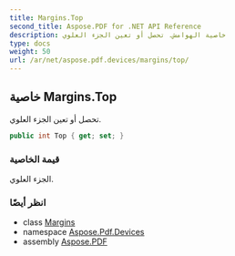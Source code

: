 ```yaml
---
title: Margins.Top
second_title: Aspose.PDF for .NET API Reference
description: خاصية الهوامش. تحصل أو تعين الجزء العلوي
type: docs
weight: 50
url: /ar/net/aspose.pdf.devices/margins/top/
---
```

## خاصية Margins.Top

تحصل أو تعين الجزء العلوي.

```csharp
public int Top { get; set; }
```

### قيمة الخاصية

الجزء العلوي.

### انظر أيضًا

* class [Margins](../)
* namespace [Aspose.Pdf.Devices](../../../aspose.pdf.devices/)
* assembly [Aspose.PDF](../../../)